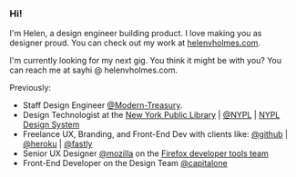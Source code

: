 ### Hi!

I'm Helen, a design engineer building product. I love making you as designer proud. You can check out my work at [helenvholmes.com](https://helenvholmes.com).

I'm currently looking for my next gig. You think it might be with you? You can reach me at sayhi @ helenvholmes.com.

Previously:
- Staff Design Engineer [@Modern-Treasury](https://github.com/Modern-Treasury).
- Design Technologist at the [New York Public Library](https://www.nypl.org/) | [@NYPL](https://github.com/NYPL) | [NYPL Design System](https://github.com/NYPL/nypl-design-system)
- Freelance UX, Branding, and Front-End Dev with clients like: [@github](https://github.com/github) | [@heroku](https://github.com/heroku) | [@fastly](https://github.com/fastly) 
- Senior UX Designer [@mozilla](https://github.com/mozilla) on the [Firefox developer tools team](https://developer.mozilla.org/en-US/docs/Tools)
- Front-End Developer on the Design Team [@capitalone](https://github.com/capitalone)
